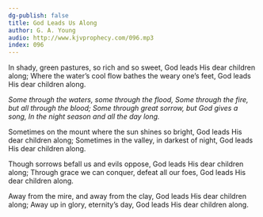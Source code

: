 ```yaml
---
dg-publish: false
title: God Leads Us Along
author: G. A. Young
audio: http://www.kjvprophecy.com/096.mp3
index: 096
---
```


In shady, green pastures, so rich and so sweet,
God leads His dear children along;
Where the water’s cool flow bathes the weary one’s feet,
God leads His dear children along.

*Some through the waters, some through the flood,
Some through the fire, but all through the blood;
Some through great sorrow, but God gives a song,
In the night season and all the day long.*

Sometimes on the mount where the sun shines so bright,
God leads His dear children along;
Sometimes in the valley, in darkest of night,
God leads His dear children along.

Though sorrows befall us and evils oppose,
God leads His dear children along;
Through grace we can conquer, defeat all our foes,
God leads His dear children along.

Away from the mire, and away from the clay,
God leads His dear children along;
Away up in glory, eternity’s day,
God leads His dear children along.